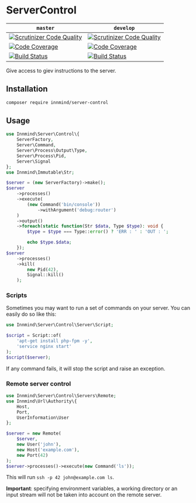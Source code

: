 # ServerControl

| `master` | `develop` |
|----------|-----------|
| [![Scrutinizer Code Quality](https://scrutinizer-ci.com/g/Innmind/ServerControl/badges/quality-score.png?b=master)](https://scrutinizer-ci.com/g/Innmind/ServerControl/?branch=master) | [![Scrutinizer Code Quality](https://scrutinizer-ci.com/g/Innmind/ServerControl/badges/quality-score.png?b=develop)](https://scrutinizer-ci.com/g/Innmind/ServerControl/?branch=develop) |
| [![Code Coverage](https://scrutinizer-ci.com/g/Innmind/ServerControl/badges/coverage.png?b=master)](https://scrutinizer-ci.com/g/Innmind/ServerControl/?branch=master) | [![Code Coverage](https://scrutinizer-ci.com/g/Innmind/ServerControl/badges/coverage.png?b=develop)](https://scrutinizer-ci.com/g/Innmind/ServerControl/?branch=develop) |
| [![Build Status](https://scrutinizer-ci.com/g/Innmind/ServerControl/badges/build.png?b=master)](https://scrutinizer-ci.com/g/Innmind/ServerControl/build-status/master) | [![Build Status](https://scrutinizer-ci.com/g/Innmind/ServerControl/badges/build.png?b=develop)](https://scrutinizer-ci.com/g/Innmind/ServerControl/build-status/develop) |

Give access to giev instructions to the server.

## Installation

```sh
composer require innmind/server-control
```

## Usage

```php
use Innmind\Server\Control\{
    ServerFactory,
    Server\Command,
    Server\Process\Output\Type,
    Server\Process\Pid,
    Server\Signal
};
use Innmind\Immutable\Str;

$server = (new ServerFactory)->make();
$server
    ->processes()
    ->execute(
        (new Command('bin/console'))
            ->withArgument('debug:router')
    )
    ->output()
    ->foreach(static function(Str $data, Type $type): void {
        $type = $type === Type::error() ? 'ERR : ' : 'OUT : ';

        echo $type.$data;
    });
$server
    ->processes()
    ->kill(
        new Pid(42),
        Signal::kill()
    );
```

### Scripts

Sometimes you may want to run a set of commands on your server. You can easily do so like this:

```php
use Innmind\Server\Control\Server\Script;

$script = Script::of(
    'apt-get install php-fpm -y',
    'service nginx start'
);
$script($server);
```

If any command fails, it will stop the script and raise an exception.

### Remote server control

```php
use Innmind\Server\Control\Servers\Remote;
use Innmind\Url\Authority\{
    Host,
    Port,
    UserInformation\User
};

$server = new Remote(
    $server,
    new User('john'),
    new Host('example.com'),
    new Port(42)
);
$server->processes()->execute(new Command('ls'));
```

This will run `ssh -p 42 john@example.com ls`.

**Important**: specifying environment variables, a working directory or an input stream will not be taken into account on the remote server.
